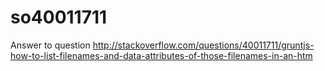 # so40011711


Answer to question http://stackoverflow.com/questions/40011711/gruntjs-how-to-list-filenames-and-data-attributes-of-those-filenames-in-an-htm
